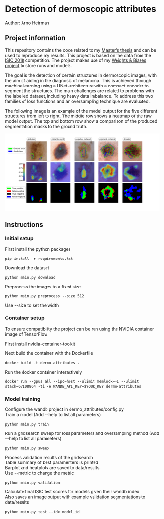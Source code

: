 # Detection of dermoscopic attributes
Author: Arno Heirman

## Project information

This repository contains the code related to my [Master's thesis](https://lib.ugent.be/catalog/rug01:003150464) and can be used to reproduce my results.
This project is based on the data from the [ISIC 2018](https://challenge.isic-archive.com/landing/2018/46/) competition.
The project makes use of my [Weights & Biases project](https://wandb.ai/arno/lesion-attributes) to store runs and models.

The goal is the detection of certain structures in dermoscopic images, with the aim of aiding in the diagnosis of melanoma.
This is achieved through machine learning using a UNet-architecture with a compact encoder to segment the structures.
The main challenges are related to problems with the labelled dataset, including heavy data imbalance.
To address this two families of loss functions and an oversampling technique are evaluated.

The following image is an example of the model output for the five different structures from left to right.
The middle row shows a heatmap of the raw model output.
The top and bottom row show a comparison of the produced segmentation masks to the ground truth.
<p align="center">
<img src="https://github.com/arnohe/arnohe.github.io/blob/main/thesis_BFL_output.png?raw=true" width="800">
</p>



## Instructions

### Initial setup
First install the python packages
```
pip install -r requirements.txt 
```
Download the dataset
```
python main.py download
```
Preprocess the images to a fixed size
```
python main.py preprocess --size 512
```
Use --size to set the width

### Container setup

To ensure compatibility the project can be run using the NVIDIA container image of TensorFlow

First install [nvidia-container-toolkit](https://github.com/NVIDIA/nvidia-container-toolkit)

Next build the container with the Dockerfile
```
docker build -t dermo-attributes .
```
  
Run the docker container interactively
```
docker run --gpus all --ipc=host --ulimit memlock=-1 --ulimit stack=67108864 -ti -e WANDB_API_KEY=$YOUR_KEY dermo-attributes
```

### Model training

Configure the wandb project in dermo_attributes/config.py\
Train a model (Add --help to list all parameters)
```
python main.py train
```
Run a gridsearch sweep for loss parameters and oversampling method (Add --help to list all parameters)
```
python main.py sweep
```
Process validation results of the gridsearch\
Table summary of best paramenters is printed\
Barplot and heatplots are saved to data/results\
Use --metric to change the metric
```
python main.py validation
```
Calculate final ISIC test scores for models given their wandb index\
Also saves an image output with example validation segmentations to data/results
```
python main.py test --idx model_id
```

